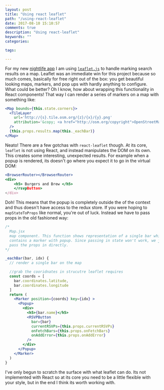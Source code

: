 ```yaml
---
layout: post
title: "Using react leaflet"
path: "/using-react-leaflet"
date: 2017-08-10 15:10:57
comments: true
description: "Using react-leaflet"
keywords: ""
categories:

tags:

---
```


For my new [nightlife app](https://github.com/jstoebel/nightlife) I am using [`leaflet.js`](http://leafletjs.com/) to handle marking search results on a map. Leaflet was an immediate win for this project because so much comes, basically for free right out of the box: you get beautiful looking maps, markers, and pop ups with hardly anything to configure. What could be better? Oh I know, how about wrapping this functionality in React components! That way I can render a series of markers on a map with something like:

```jsx
<Map bounds={this.state.corners}>
  <TileLayer
    url='http://{s}.tile.osm.org/{z}/{x}/{y}.png'
    attribution='&copy; <a href="http://osm.org/copyright">OpenStreetMap</a> contributors'
  />
  {this.props.results.map(this._eachBar)}
</Map>  
```

Neato! There are a few gotchas with `react-leaflet` though. At its core, `leaflet` is not using React, and instead manipulates the DOM on its own. This creates some interesting, unexpected results. For example when a popup is rendered, its doesn't go where you expect it to go in the virtual DOM:

```jsx
<BrowserRouter></BrowserRouter>
<div>
    <h5> Burgers and Brew </h5>
    </rsvpButton>
</div>
```

Doh! This means that the popup is completely outside the of the context and thus doesn't have access to the redux store. If you were hoping to `mapStateToProps` like normal, you're out of luck. Instead we have to pass props in the old fashioned way:

```jsx
/* 
  Map.jsx
  map component. This function shows representation of a single bar which 
  contains a marker with popup. Since passing in state won't work, we just
  pass the props in directly. 
*/

_eachBar(bar, idx) {
  // render a single bar on the map

  //grab the cooridnates in strucutre leaflet requires
  const coords = [
    bar.coordinates.latitude,
    bar.coordinates.longitude
  ]
  return (
    <Marker position={coords} key={idx} >
      <Popup>
        <div>
          <h5>{bar.name}</h5>
          <RSVPButton 
            bar={bar} 
            currentRSVPs={this.props.currentRSVPs} 
            onFetchBars={this.props.onFetchBars}
            onAddError={this.props.onAddError}
          />
        </div>
      </Popup>
    </Marker>
  )
} 
```

I've only begun to scratch the surface with what leaflet can do. Its not implemented with React so at its core you need to be a little flexible with your style, but in the end I think its worth working with.